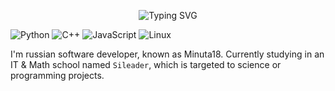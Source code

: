 <p align="center">
<img src="https://readme-typing-svg.demolab.com?font=Fira+Code&duration=2000&pause=1000&color=7EF771&background=FF000000&center=true&repeat=false&width=435&lines=Welcome+to+my+profile!" alt="Typing SVG" />
</p>

![Python](https://img.shields.io/badge/Code-Python-informational?style=flat&logo=python&color=3776AB)
![C++](https://img.shields.io/badge/Code-C++-informational?style=flat&logo=cplusplus&color=00599C)
![JavaScript](https://img.shields.io/badge/Code-JavaScript-informational?style=flat&logo=javascript&color=F7DF1E)
![Linux](https://img.shields.io/badge/System-Linux-informational?style=flat&logo=linux&color=FCC624)

I'm russian software developer, known as Minuta18. Currently studying in an IT & Math school named `Sileader`, which is targeted to science or programming projects.
